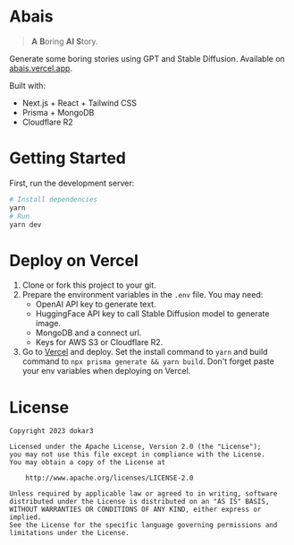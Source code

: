 # Abais

> **A** **B**oring **AI** **S**tory.

Generate some boring stories using GPT and Stable Diffusion. Available on [abais.vercel.app](https://abais.vercel.app).

Built with:

- Next.js + React + Tailwind CSS
- Prisma + MongoDB
- Cloudflare R2

# Getting Started

First, run the development server:

```bash
# Install dependencies
yarn
# Run
yarn dev
```

# Deploy on Vercel

1. Clone or fork this project to your git.
2. Prepare the environment variables in the `.env` file. You may need:
   - OpenAI API key to generate text.
   - HuggingFace API key to call Stable Diffusion model to generate image.
   - MongoDB and a connect url.
   - Keys for AWS S3 or Cloudflare R2.
3. Go to [Vercel](https://vercel.com) and deploy. Set the install command to `yarn` and build command to `npx prisma generate && yarn build`. Don't forget paste your env variables when deploying on Vercel.

# License

```
Copyright 2023 dokar3

Licensed under the Apache License, Version 2.0 (the "License");
you may not use this file except in compliance with the License.
You may obtain a copy of the License at

    http://www.apache.org/licenses/LICENSE-2.0

Unless required by applicable law or agreed to in writing, software
distributed under the License is distributed on an "AS IS" BASIS,
WITHOUT WARRANTIES OR CONDITIONS OF ANY KIND, either express or implied.
See the License for the specific language governing permissions and
limitations under the License.
```
